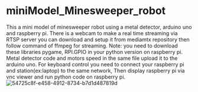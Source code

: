 # miniModel_Minesweeper_robot
This a mini model of minesweeper robot using a metal detector, arduino uno and raspberry pi.
There is a webcam to make a real time streaming via RTSP server you can download and setup it from mediamtx repository then follow command of ffmpeg for streaming.
Note: you need to download these libraries pygame, RPI.GPIO in your python version on raspberry pi.
Metal detector code and motors speed in the same file upload it to the arduino uno.
For keyboard control you need to connect your raspberry pi and station(ex:laptop) to the same network, Then display raspberry pi via vnc viewer and run python code on raspberry pi.
![54725c8f-e458-4912-8734-b7d1d487819d](https://github.com/user-attachments/assets/73d018cf-14c7-4742-a912-bae7ab96cab5)
